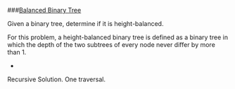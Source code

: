 ###[Balanced Binary Tree](http://leetcode.com/onlinejudge#question_110)

Given a binary tree, determine if it is height-balanced.

For this problem, a height-balanced binary tree is defined as a binary tree in which the depth of the two subtrees of every node never differ by more than 1.

-

Recursive Solution. One traversal.
